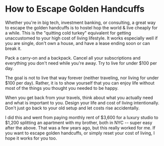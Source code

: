 # How to Escape Golden Handcuffs

Whether you're in big tech, investment banking, or consulting, a great way to escape the golden handcuffs is to hostel hop the world & live cheaply for a while. This is the "quitting cold turkey" equivalent for getting unaccustomed to your high cost of living lifestyle. It works especially well if you are single, don't own a house, and have a lease ending soon or can break it.

Pack a carry-on and a backpack. Cancel all your subscriptions and everything you don't need while you're away. Try to live for under $100 per day.

The goal is not to live that way forever (neither traveling, nor living for under $100 per day). Rather, it is to show yourself that you can enjoy life without most of the things you thought you needed to be happy.

When you get back from your travels, think about what you actually need and what is important to you. Design your life and cost of living intentionally. Don't just go back to your old setup and let costs rise accidentally.

I did this and went from paying monthly rent of $3,600 for a luxury studio to $1,200 splitting an apartment with my brother, both in NYC -- super easy after the above. That was a few years ago, but this really worked for me. If you want to escape golden handcuffs, or simply reset your cost of living, I hope it works for you too.
